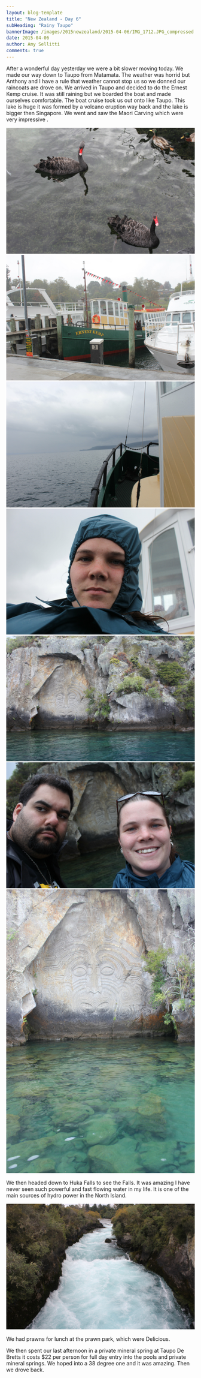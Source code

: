 ```yaml
---
layout: blog-template
title: "New Zealand - Day 6"
subHeading: "Rainy Taupo"
bannerImage: /images/2015newzealand/2015-04-06/IMG_1712.JPG_compressed.JPEG
date: 2015-04-06
author: Amy Sellitti
comments: true
---
```


After a wonderful day yesterday we were a bit slower moving today. We made our way down to Taupo from Matamata. The weather was horrid but Anthony and I have a rule that weather cannot stop us so we donned our raincoats are drove on. We arrived in Taupo and decided to do the Ernest Kemp cruise. It was still raining but we boarded the boat and made ourselves comfortable. The boat cruise took us out onto like Taupo. This lake is huge it was formed by a volcano eruption way back and the lake is bigger then Singapore. We went and saw the Maori Carving which were very impressive .

<div class="center-image"><img src="/images/2015newzealand/2015-04-06/IMG_1650.JPG_compressed.JPEG" /></div>
<div class="center-image"><img src="/images/2015newzealand/2015-04-06/IMG_1655.JPG_compressed.JPEG" /></div>
<div class="center-image"><img src="/images/2015newzealand/2015-04-06/IMG_1660.JPG_compressed.JPEG" /></div>
<div class="center-image"><img src="/images/2015newzealand/2015-04-06/IMG_1667.JPG_compressed.JPEG" /></div>
<div class="center-image"><img src="/images/2015newzealand/2015-04-06/IMG_1680.JPG_compressed.JPEG" /></div>
<div class="center-image"><img src="/images/2015newzealand/2015-04-06/IMG_1685.JPG_compressed.JPEG" /></div>
<div class="center-image"><img src="/images/2015newzealand/2015-04-06/IMG_1699.JPG_compressed.JPEG" /></div>

We then headed down to Huka Falls to see the Falls. It was amazing I have never seen such powerful and fast flowing water in my life. It is one of the main sources of hydro power in the North Island. 

<div class="center-image"><img src="/images/2015newzealand/2015-04-06/IMG_1712.JPG_compressed.JPEG" /></div>

We had prawns for lunch at the prawn park, which were Delicious.

We then spent our last afternoon in a private mineral spring at Taupo De Bretts it costs $22 per person for full day entry into the pools and private mineral springs. We hoped into a 38 degree one and it was amazing. Then we drove back.




